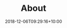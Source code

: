 ---
title: 'About'
date: 2018-12-06T09:29:16+10:00
layout: 'aboutlayout'
heroHeading: 'About Us'
heroSubHeading: "Established in 1985, we're a team of advisors that puts your business first."
heroBackground: 'https://source.unsplash.com/sO-JmQj95ec/1600x1000'
---
